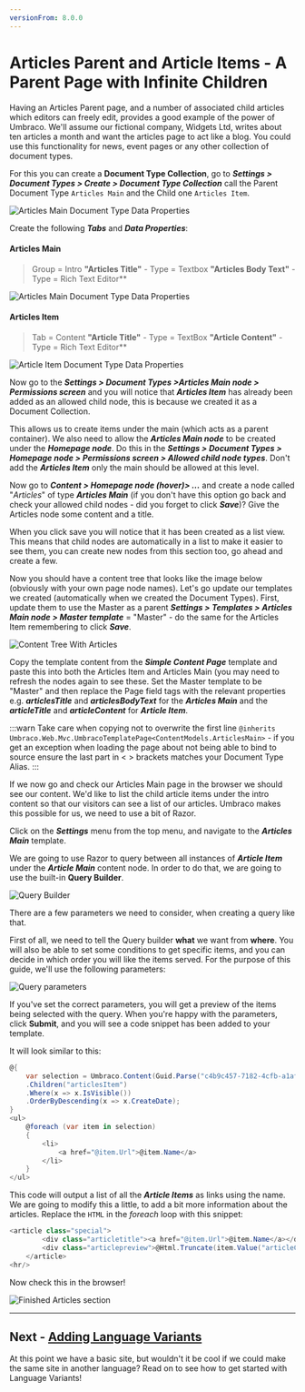 ```yaml
---
versionFrom: 8.0.0
---
```


# Articles Parent and Article Items - A Parent Page with Infinite Children

Having an Articles Parent page, and a number of associated child articles which editors can freely edit, provides a good example of the power of Umbraco. We'll assume our fictional company, Widgets Ltd, writes about ten articles a month and want the articles page to act like a blog. You could use this functionality for news, event pages or any other collection of document types.

For this you can create a **Document Type Collection**, go to **_Settings > Document Types > Create > Document Type Collection_** call the Parent Document Type `Articles Main` and the Child one `Articles Item`.

![Articles Main Document Type Data Properties](images/figure-38a-articles-main-v8.png)

Create the following **_Tabs_** and **_Data Properties_**:

#### Articles Main

>Group = Intro
>**"Articles Title"** - Type = Textbox
>**"Articles Body Text"** - Type = Rich Text Editor**

![Articles Main Document Type Data Properties](images/figure-38-articles-main-v8.png)

#### Articles Item
>Tab = Content
>**"Article Title"** - Type = TextBox
>**"Article Content"** - Type = Rich Text Editor**

![Article Item Document Type Data Properties](images/figure-39-articles-item-v8.png)

Now go to the **_Settings > Document Types >Articles Main node > Permissions screen_** and you will notice that **_Articles Item_** has already been added as an allowed child node, this is because we created it as a Document Collection.

This allows us to create items under the main (which acts as a parent container). We also need to allow the **_Articles Main node_** to be created under the **_Homepage node_**. Do this in the **_Settings > Document Types > Homepage node > Permissions screen >  Allowed child node types_**. Don't add the **_Articles Item_** only the main should be allowed at this level.

Now go to **_Content > Homepage node (hover)> ..._** and create a node called "_Articles_" of type **_Articles Main_** (if you don't have this option go back and check your allowed child nodes - did you forget to click **_Save_**)?  Give the Articles node some content and a title.

When you click save you will notice that it has been created as a list view. This means that child nodes are automatically in a list to make it easier to see them, you can create new nodes from this section too, go ahead and create a few.

Now you should have a content tree that looks like the image below (obviously with your own page node names).  Let's go update our templates we created (automatically when we created the Document Types). First, update them to use the Master as a parent **_Settings > Templates > Articles Main node > Master template_** = "Master" - do the same for the Articles Item remembering to click **_Save_**.

![Content Tree With Articles](images/figure-40-articles-created-v8.png)

<!-- vale valeStyle.Hyperbolic = NO -->

Copy the template content from the **_Simple Content Page_**  template and paste this into both the Articles Item and Articles Main (you may need to refresh the nodes again to see these. Set the Master template to be "Master" and then replace the Page field tags with the relevant  properties e.g. **_articlesTitle_** and **_articlesBodyText_** for the **_Articles Main_** and the **_articleTitle_** and **_articleContent_** for **_Article Item_**.

<!-- vale valeStyle.Hyperbolic = YES -->

:::warn
Take care when copying not to overwrite the first line `@inherits Umbraco.Web.Mvc.UmbracoTemplatePage<ContentModels.ArticlesMain>` - if you get an exception when loading the page about not being able to bind to source ensure the last part in < > brackets matches your Document Type Alias.
:::

If we now go and check our Articles Main page in the browser we should see our content. We'd like to list the child article items under the intro content so that our visitors can see a list of our articles. Umbraco makes this possible for us, we need to use a bit of Razor.

Click on the **_Settings_** menu from the top menu, and navigate to the **_Articles Main_** template.

We are going to use Razor to query between all instances of **_Article Item_** under the **_Article Main_** content node. In order to do that, we are going to use the built-in **Query Builder**.

![Query Builder](images/query-builder.png)

There are a few parameters we need to consider, when creating a query like that.

First of all, we need to tell the Query builder **what** we want from **where**. You will also be able to set some conditions to get specific items, and you can decide in which order you will like the items served. For the purpose of this guide, we'll use the following parameters:

![Query parameters](images/query-parameters.png)

If you've set the correct parameters, you will get a preview of the items being selected with the query. When you're happy with the parameters, click **Submit**, and you will see a code snippet has been added to your template.

It will look similar to this:

```csharp
@{
    var selection = Umbraco.Content(Guid.Parse("c4b9c457-7182-4cfb-a1af-f0211d67ea51"))
    .Children("articlesItem")
    .Where(x => x.IsVisible())
    .OrderByDescending(x => x.CreateDate);
}
<ul>
    @foreach (var item in selection)
    {
        <li>
            <a href="@item.Url">@item.Name</a>
        </li>
    }
</ul>
```

This code will output a list of all the **_Article Items_** as links using the name. We are going to modify this a little, to add a bit more information about the articles. Replace the `HTML` in the *foreach* loop with this snippet:

```csharp
<article class="special">
        <div class="articletitle"><a href="@item.Url">@item.Name</a></div>
        <div class="articlepreview">@Html.Truncate(item.Value("articleContent").ToString(), 20, true)<a href="@item.Url">Read More..</a></div>
    </article>
<hr/>
```

Now check this in the browser!

![Finished Articles section](images/article-main-frontend.png)

---
## Next - [Adding Language Variants](../Adding-Language-Variants.md)
At this point we have a basic site, but wouldn't it be cool if we could make the same site in another language? Read on to see how to get started with Language Variants!
